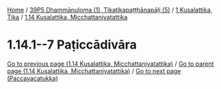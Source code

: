 
[Home](/) / [39P5 Dhammānuloma (1), Tikatikapaṭṭhānapāḷi (5)](../../../39P5.md) / [1 Kusalattika, Tika](../../1.md) / [1.14 Kusalattika, Micchattaniyatattika](../1.14.md)

# 1.14.1--7 Paṭiccādivāra


[Go to previous page (1.14 Kusalattika, Micchattaniyatattika)](../1.14.md) / [Go to parent page (1.14 Kusalattika, Micchattaniyatattika)](../1.14.md) / [Go to next page (Paccayacatukka)](1.14.1--7/Paccayacatukka.md)


